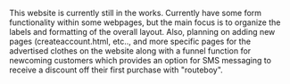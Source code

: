 This website is currently still in the works. 
Currently have some form functionality within some webpages, but the main focus is to organize the labels and formatting of the overall layout.
Also, planning on adding new pages (createaccount.html, etc.., and more specific pages for the advertised clothes on the website along with a funnel function for newcoming customers which provides 
an option for SMS messaging to receive a discount off their first purchase with "routeboy".

